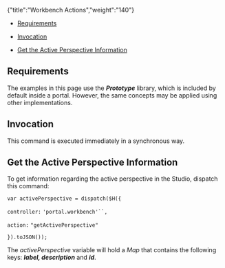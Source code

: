 {"title":"Workbench Actions","weight":"140"}

* [Requirements](#requirements)

* [Invocation](#invocation)

* [Get the Active Perspective Information](#get-the-active-perspective-information)

## Requirements

The examples in this page use the _**Prototype**_ library, which is included by default inside a portal. However, the same concepts may be applied using other implementations.

## Invocation

This command is executed immediately in a synchronous way.

## Get the Active Perspective Information

To get information regarding the active perspective in the Studio, dispatch this command:

`var activePerspective = dispatch($H({`

`controller:` `'portal.workbench'``,`

`action:` `"getActivePerspective"`

`}).toJSON());`

The _activePerspective_ variable will hold a _Map_ that contains the following keys: _**label, description**_ and _**id**_.
